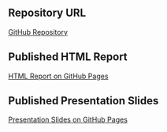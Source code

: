 ## Repository URL

[GitHub Repository](https://github.com/emoryPW/QTM350_HW5)

## Published HTML Report

[HTML Report on GitHub Pages](https://emoryPW.github.io/QTM350_HW5/Qtm350_Assinment5.html)

## Published Presentation Slides

[Presentation Slides on GitHub Pages](https://emoryPW.github.io/QTM350_HW5/slides.html)
